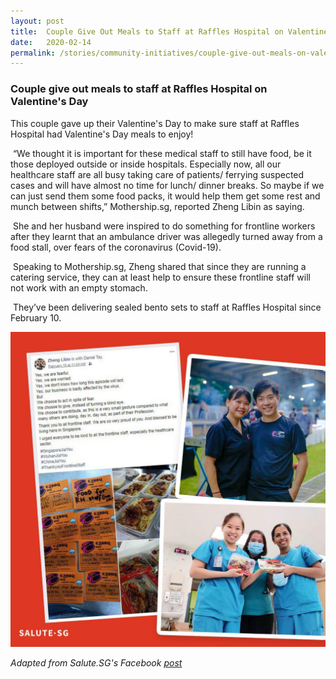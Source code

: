 ```yaml
---
layout: post
title:  Couple Give Out Meals to Staff at Raffles Hospital on Valentine's Day
date:   2020-02-14
permalink: /stories/community-initiatives/couple-give-out-meals-on-valentines-day
---
```


### Couple give out meals to staff at Raffles Hospital on Valentine's Day

This couple gave up their Valentine's Day to make sure staff at Raffles Hospital had Valentine's Day meals to enjoy!

⁣ 
“We thought it is important for these medical staff to still have food, be it those deployed outside or inside hospitals. Especially now, all our healthcare staff are all busy taking care of patients/ ferrying suspected cases and will have almost no time for lunch/ dinner breaks. So maybe if we can just send them some food packs, it would help them get some rest and munch between shifts,” Mothership.sg, reported Zheng Libin as saying.

⁣ 
She and her husband were inspired to do something for frontline workers after they learnt that an ambulance driver was allegedly turned away from a food stall, over fears of the coronavirus (Covid-19).⁣

⁣ 
Speaking to Mothership.sg, Zheng shared that since they are running a catering service, they can at least help to ensure these frontline staff will not work with an empty stomach.⁣

⁣ 
They’ve been delivering sealed bento sets to staff at Raffles Hospital since February 10.⁣

![SaluteSG](/images/stories/salutesg.jpg)

_Adapted from Salute.SG's Facebook [post](https://www.facebook.com/Salute.sg/photos/a.100850694841517/103592007900719/?type=3&theater)_
